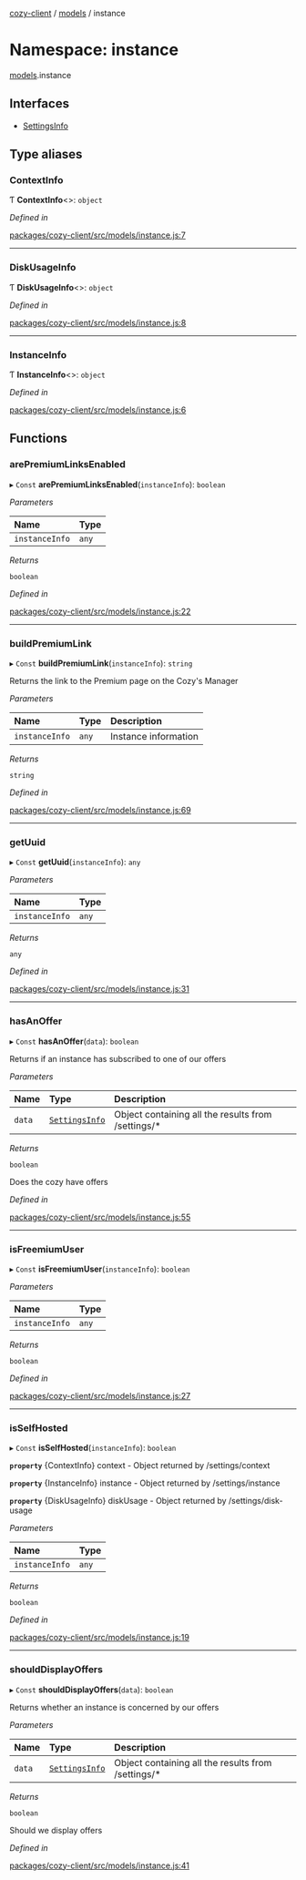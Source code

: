 [cozy-client](../README.md) / [models](models.md) / instance

# Namespace: instance

[models](models.md).instance

## Interfaces

*   [SettingsInfo](../interfaces/models.instance.settingsinfo.md)

## Type aliases

### ContextInfo

Ƭ **ContextInfo**<>: `object`

*Defined in*

[packages/cozy-client/src/models/instance.js:7](https://github.com/cozy/cozy-client/blob/master/packages/cozy-client/src/models/instance.js#L7)

***

### DiskUsageInfo

Ƭ **DiskUsageInfo**<>: `object`

*Defined in*

[packages/cozy-client/src/models/instance.js:8](https://github.com/cozy/cozy-client/blob/master/packages/cozy-client/src/models/instance.js#L8)

***

### InstanceInfo

Ƭ **InstanceInfo**<>: `object`

*Defined in*

[packages/cozy-client/src/models/instance.js:6](https://github.com/cozy/cozy-client/blob/master/packages/cozy-client/src/models/instance.js#L6)

## Functions

### arePremiumLinksEnabled

▸ `Const` **arePremiumLinksEnabled**(`instanceInfo`): `boolean`

*Parameters*

| Name | Type |
| :------ | :------ |
| `instanceInfo` | `any` |

*Returns*

`boolean`

*Defined in*

[packages/cozy-client/src/models/instance.js:22](https://github.com/cozy/cozy-client/blob/master/packages/cozy-client/src/models/instance.js#L22)

***

### buildPremiumLink

▸ `Const` **buildPremiumLink**(`instanceInfo`): `string`

Returns the link to the Premium page on the Cozy's Manager

*Parameters*

| Name | Type | Description |
| :------ | :------ | :------ |
| `instanceInfo` | `any` | Instance information |

*Returns*

`string`

*Defined in*

[packages/cozy-client/src/models/instance.js:69](https://github.com/cozy/cozy-client/blob/master/packages/cozy-client/src/models/instance.js#L69)

***

### getUuid

▸ `Const` **getUuid**(`instanceInfo`): `any`

*Parameters*

| Name | Type |
| :------ | :------ |
| `instanceInfo` | `any` |

*Returns*

`any`

*Defined in*

[packages/cozy-client/src/models/instance.js:31](https://github.com/cozy/cozy-client/blob/master/packages/cozy-client/src/models/instance.js#L31)

***

### hasAnOffer

▸ `Const` **hasAnOffer**(`data`): `boolean`

Returns if an instance has subscribed to one of our offers

*Parameters*

| Name | Type | Description |
| :------ | :------ | :------ |
| `data` | [`SettingsInfo`](../interfaces/models.instance.settingsinfo.md) | Object containing all the results from /settings/\* |

*Returns*

`boolean`

Does the cozy have offers

*Defined in*

[packages/cozy-client/src/models/instance.js:55](https://github.com/cozy/cozy-client/blob/master/packages/cozy-client/src/models/instance.js#L55)

***

### isFreemiumUser

▸ `Const` **isFreemiumUser**(`instanceInfo`): `boolean`

*Parameters*

| Name | Type |
| :------ | :------ |
| `instanceInfo` | `any` |

*Returns*

`boolean`

*Defined in*

[packages/cozy-client/src/models/instance.js:27](https://github.com/cozy/cozy-client/blob/master/packages/cozy-client/src/models/instance.js#L27)

***

### isSelfHosted

▸ `Const` **isSelfHosted**(`instanceInfo`): `boolean`

**`property`** {ContextInfo} context - Object returned by /settings/context

**`property`** {InstanceInfo} instance - Object returned by /settings/instance

**`property`** {DiskUsageInfo} diskUsage - Object returned by /settings/disk-usage

*Parameters*

| Name | Type |
| :------ | :------ |
| `instanceInfo` | `any` |

*Returns*

`boolean`

*Defined in*

[packages/cozy-client/src/models/instance.js:19](https://github.com/cozy/cozy-client/blob/master/packages/cozy-client/src/models/instance.js#L19)

***

### shouldDisplayOffers

▸ `Const` **shouldDisplayOffers**(`data`): `boolean`

Returns whether an instance is concerned by our offers

*Parameters*

| Name | Type | Description |
| :------ | :------ | :------ |
| `data` | [`SettingsInfo`](../interfaces/models.instance.settingsinfo.md) | Object containing all the results from /settings/\* |

*Returns*

`boolean`

Should we display offers

*Defined in*

[packages/cozy-client/src/models/instance.js:41](https://github.com/cozy/cozy-client/blob/master/packages/cozy-client/src/models/instance.js#L41)
